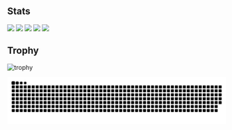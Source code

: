 ## Stats
![](http://github-profile-summary-cards.vercel.app/api/cards/profile-details?username=elle-dia&theme=gruvbox)
![](http://github-profile-summary-cards.vercel.app/api/cards/repos-per-language?username=elle-dia&theme=gruvbox)
![](http://github-profile-summary-cards.vercel.app/api/cards/most-commit-language?username=elle-dia&theme=gruvbox)
![](http://github-profile-summary-cards.vercel.app/api/cards/stats?username=elle-dia&theme=gruvbox)
![](http://github-profile-summary-cards.vercel.app/api/cards/productive-time?username=elle-dia&theme=gruvbox&utcOffset=9)

## Trophy
![trophy](https://github-profile-trophy.vercel.app/?username=elle-dia&theme=gruvbox)


<picture>
  <source media="(prefers-color-scheme: dark)" srcset="https://raw.githubusercontent.com/elle-dia/elle-dia/output/github-contribution-grid-snake-dark.svg">
  <source media="(prefers-color-scheme: light)" srcset="https://raw.githubusercontent.com/elle-dia/elle-dia/output/github-contribution-grid-snake.svg">
  <img alt="github contribution grid snake animation" src="https://raw.githubusercontent.com/elle-dia/elle-dia/output/github-contribution-grid-snake.svg">
</picture>